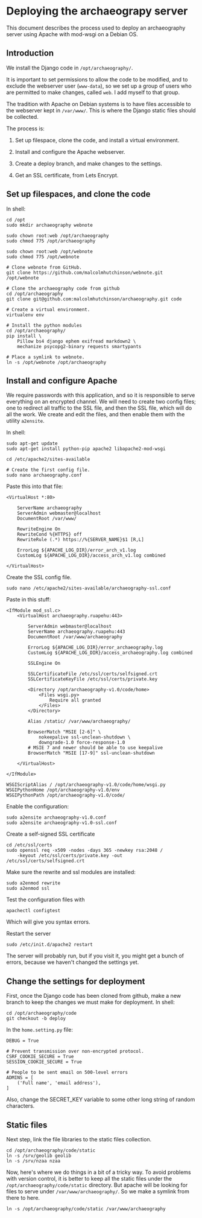 Deploying the archaeograpy server
================================

This document describes the process used to deploy an archaeography
server using Apache with mod-wsgi on a Debian OS.

Introduction
------------

We install the Django code in `/opt/archaeography/`.

It is important to set permissions to allow the code to be modified,
and to exclude the webserver user (`www-data`), so we set up a group
of users who are permitted to make changes, called `web`. I add myself
to that group. 

The tradition with Apache on Debian systems is to have files
accessible to the webserver kept in `/var/www/`. This is where the
Django static files should be collected. 





The process is:

1.  Set up filespace, clone the code, and install a virtual
    environment. 

1.  Install and configure the Apache webserver.

1.  Create a deploy branch, and make changes to the settings.

1.  Get an SSL certificate, from Lets Encrypt.




Set up filespaces, and clone the code
-------------------------------------

In shell:

    cd /opt
    sudo mkdir archaeography webnote
    
    sudo chown root:web /opt/archaeography
    sudo chmod 775 /opt/archaeography

    sudo chown root:web /opt/webnote
    sudo chmod 775 /opt/webnote

    # Clone webnote from GitHub.
    git clone https://github.com/malcolmhutchinson/webnote.git /opt/webnote
    
    # Clone the archaeography code from github
    cd /opt/archaeography
    git clone git@github.com:malcolmhutchinson/archaeography.git code

    # Create a virtual environment.
    virtualenv env

    # Install the python modules
    cd /opt/archaeography/
    pip install \
        Pillow bs4 django ephem exifread markdown2 \
        mechanize psycopg2-binary requests smartypants

    # Place a symlink to webnote.
    ln -s /opt/webnote /opt/archaeography



Install and configure Apache
----------------------------

We require passwords with this application, and so it is responsible
to serve everything on an encrypted channel. We will need to create
two config files; one to redirect all traffic to the SSL file, and
then the SSL file, which will do all the work. We create and edit the
files, and then enable them with the utility `a2ensite`.

In shell:

    sudo apt-get update
    sudo apt-get install python-pip apache2 libapache2-mod-wsgi

    cd /etc/apache2/sites-available

    # Create the first config file.
    sudo nano archaeography.conf

Paste this into that file:

    <VirtualHost *:80>

        ServerName archaeography
        ServerAdmin webmaster@localhost
        DocumentRoot /var/www/

        RewriteEngine On
        RewriteCond %{HTTPS} off
        RewriteRule (.*) https://%{SERVER_NAME}$1 [R,L] 

        ErrorLog ${APACHE_LOG_DIR}/error_arch_v1.log
        CustomLog ${APACHE_LOG_DIR}/access_arch_v1.log combined

    </VirtualHost>

Create the SSL config file.

    sudo nano /etc/apache2/sites-available/archaeography-ssl.conf

Paste in this stuff:

    <IfModule mod_ssl.c>
        <VirtualHost archaeography.ruapehu:443>

            ServerAdmin webmaster@localhost
            ServerName archaeography.ruapehu:443
            DocumentRoot /var/www/archaeography

            ErrorLog ${APACHE_LOG_DIR}/error_archaeography.log
            CustomLog ${APACHE_LOG_DIR}/access_archaeography.log combined

            SSLEngine On

            SSLCertificateFile /etc/ssl/certs/selfsigned.crt
            SSLCertificateKeyFile /etc/ssl/certs/private.key

            <Directory /opt/archaeography-v1.0/code/home>
                <Files wsgi.py>
                    Require all granted
                </Files>
            </Directory>

            Alias /static/ /var/www/archaeography/

            BrowserMatch "MSIE [2-6]" \
                nokeepalive ssl-unclean-shutdown \
                downgrade-1.0 force-response-1.0
            # MSIE 7 and newer should be able to use keepalive
            BrowserMatch "MSIE [17-9]" ssl-unclean-shutdown

        </VirtualHost>

    </IfModule>

    WSGIScriptAlias / /opt/archaeography-v1.0/code/home/wsgi.py
    WSGIPythonHome /opt/archaeography-v1.0/env
    WSGIPythonPath /opt/archaeography-v1.0/code/


Enable the configuration:

    sudo a2ensite archaeography-v1.0.conf
    sudo a2ensite archaeography-v1.0-ssl.conf

Create a self-signed SSL certificate

    cd /etc/ssl/certs
    sudo openssl req -x509 -nodes -days 365 -newkey rsa:2048 /
        -keyout /etc/ssl/certs/private.key -out /etc/ssl/certs/selfsigned.crt

Make sure the rewrite and ssl modules are installed:

    sudo a2enmod rewrite
    sudo a2enmod ssl

Test the configuration files with

    apachectl configtest

Which will give you syntax errors.

Restart the server

    sudo /etc/init.d/apache2 restart

The server will probably run, but if you visit it, you might get a
bunch of errors, because we haven't changed the settings yet.




Change the settings for deployment
----------------------------------

First, once the Django code has been cloned from github, make a new
branch to keep the changes we must make for deployment. In shell:

    cd /opt/archaeography/code
    git checkout -b deploy

In the `home.setting.py` file:


    DEBUG = True

    # Prevent transmission over non-encrypted protocol. 
    CSRF_COOKIE_SECURE = True
    SESSION_COOKIE_SECURE = True

    # People to be sent email on 500-level errors
    ADMINS = [
        ('Full name', 'email address'),
    ]

Also, change the SECRET_KEY variable to some other long string of
random characters.







Static files
------------

Next step, link the file libraries to the static files collection. 

    cd /opt/archaeography/code/static
    ln -s /srv/geolib geolib
    ln -s /srv/nzaa nzaa


Now, here's where we do things in a bit of a tricky way. To avoid
problems with version control, it is better to keep all the static
files under the `/opt/archaeography/code/static` directory. But apache
will be looking for files to serve under `/var/www/archaeography/`. So
we make a symlink from there to here.

    ln -s /opt/archaeography/code/static /var/www/archaeography


